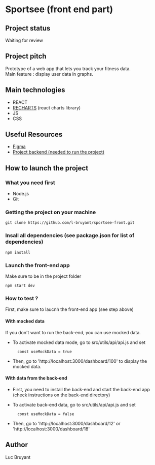 # Sportsee (front end part)

## Project status
Waiting for review

## Project pitch
Prototype of a web app that lets you track your fitness data.  
Main feature : display user data in graphs. 

## Main technologies
- REACT    
- [RECHARTS](https://recharts.org/en-US/) (react charts library)  
- JS  
- CSS  

## Useful Resources
- [Figma](https://www.figma.com/file/BMomGVZqLZb811mDMShpLu/UI-design-Sportify-FR?t=DHOqyie0gq1Vml4W-0)  
- [Project backend (needed to run the project)](https://github.com/l-bruyant/sportsee-back)

## How to launch the project 

### What you need first 
- Node.js
- Git 

### Getting the project on your machine  
    git clone https://github.com/l-bruyant/sportsee-front.git

### Insall all dependencies (see package.json for list of dependencies)  
    npm install 

### Launch the front-end app
Make sure to be in the project folder  

    npm start dev

### How to test ? 
First, make sure to laucnh the front-end app (see step above)  

#### With mocked data
If you don't want to run the back-end, you can use mocked data.  
- To activate mocked data mode, go to src/utils/api/api.js and set  
  
        const useMockData = true  
- Then, go to 'http://localhost:3000/dashboard/100' to display the mocked data. 

#### With data from the back-end
- First, you need to install the back-end and start the back-end app (check instructions on the back-end directory)
- To activate back-end data, go to src/utils/api/api.js and set  
  
        const useMockData = false    
- Then, go to 'http://localhost:3000/dashboard/12' or 'http://localhost:3000/dashboard/18'

## Author
Luc Bruyant
